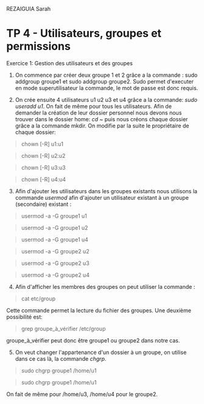 REZAIGUIA Sarah

# TP 4 - Utilisateurs, groupes et permissions

Exercice 1: Gestion des utilisateurs et des groupes

1) On commence par créer deux groupe 1 et 2 grâce a la commande : sudo addgroup groupe1 et sudo addgroup groupe2.
Sudo permet d'executer en mode superutilisateur la commande, le mot de passe est donc requis.

2) On crée ensuite 4 utilisateurs u1 u2 u3 et u4 grâce a la commande: *sudo useradd u1*. On fait de même pour tous les utilisateurs.
Afin de demander la création de leur dossier personnel nous devons nous trouver dans le dossier home: *cd ~* puis nous créons chaque dossier grâce a la commande mkdir.
On modifie par la suite le propriétaire de chaque dossier:
> chown [-R] u1:u1

> chown [-R] u2:u2

> chown [-R] u3:u3

> chown [-R] u4:u4

3) Afin d'ajouter les utilisateurs dans les groupes existants nous utilisons la commande *usermod* afin d'ajouter un utilisateur existant à un groupe (secondaire) existant :
> usermod -a -G groupe1 u1

> usermod -a -G groupe1 u2

> usermod -a -G groupe1 u4

> usermod -a -G groupe2 u2

> usermod -a -G groupe2 u3

> usermod -a -G groupe2 u4

4) Afin d'afficher les membres des groupes on peut utiliser la commande :
> cat etc/group

Cette commande permet la lecture du fichier des groupes. 
Une deuxième possibilité est:

> grep groupe_à_vérifier /etc/group

groupe_à_vérifier peut donc être groupe1 ou groupe2 dans notre cas.

5) On veut changer l'appartenance d'un dossier à un groupe, on utilise dans ce cas là, la commande *chgrp*.
> sudo chgrp groupe1 /home/u1

> sudo chgrp groupe1 /home/u1

On fait de même pour /home/u3, /home/u4 pour le groupe2.

